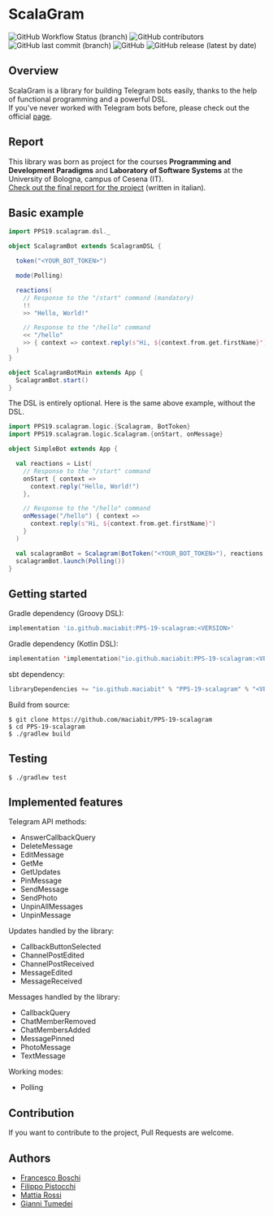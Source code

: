 # ScalaGram

![GitHub Workflow Status (branch)](https://img.shields.io/github/workflow/status/maciabit/PPS-19-scalagram/Scala%20CI%20with%20Gradle/develop)
![GitHub contributors](https://img.shields.io/github/contributors/maciabit/PPS-19-scalagram)
![GitHub last commit (branch)](https://img.shields.io/github/last-commit/maciabit/PPS-19-scalagram/develop)
![GitHub](https://img.shields.io/github/license/maciabit/PPS-19-scalagram)
![GitHub release (latest by date)](https://img.shields.io/github/v/release/maciabit/PPS-19-scalagram)

## Overview

ScalaGram is a library for building Telegram bots easily, thanks to the help of functional programming and a powerful DSL.\
If you've never worked with Telegram bots before, please check out the official [page](https://core.telegram.org/bots).

## Report

This library was born as project for the courses **Programming and Development Paradigms** and **Laboratory of Software Systems** at the University of Bologna, campus of Cesena (IT).\
[Check out the final report for the project](https://github.com/maciabit/PPS-19-scalagram/blob/main/docs/report.md) (written in italian).

## Basic example
``` scala
import PPS19.scalagram.dsl._

object ScalagramBot extends ScalagramDSL {

  token("<YOUR_BOT_TOKEN>")

  mode(Polling)

  reactions(
    // Response to the "/start" command (mandatory)
    !!
    >> "Hello, World!"

    // Response to the "/hello" command
    << "/hello"
    >> { context => context.reply(s"Hi, ${context.from.get.firstName}") }
  )
}

object ScalagramBotMain extends App {
  ScalagramBot.start()
}
```

The DSL is entirely optional. Here is the same above example, without the DSL.

```scala
import PPS19.scalagram.logic.{Scalagram, BotToken}
import PPS19.scalagram.logic.Scalagram.{onStart, onMessage}

object SimpleBot extends App {

  val reactions = List(
    // Response to the "/start" command
    onStart { context =>
      context.reply("Hello, World!")
    },

    // Response to the "/hello" command
    onMessage("/hello") { context =>
      context.reply(s"Hi, ${context.from.get.firstName}")
    }
  )

  val scalagramBot = Scalagram(BotToken("<YOUR_BOT_TOKEN>"), reactions = reactions)
  scalagramBot.launch(Polling())
}
```

## Getting started

Gradle dependency (Groovy DSL):
```groovy
implementation 'io.github.maciabit:PPS-19-scalagram:<VERSION>'
```

Gradle dependency (Kotlin DSL):
```kotlin
implementation 'implementation("io.github.maciabit:PPS-19-scalagram:<VERSION>")'
```

sbt dependency:
```scala
libraryDependencies += "io.github.maciabit" % "PPS-19-scalagram" % "<VERSION>"
```

Build from source:
```
$ git clone https://github.com/maciabit/PPS-19-scalagram
$ cd PPS-19-scalagram
$ ./gradlew build
```

## Testing
```
$ ./gradlew test
```

## Implemented features

Telegram API methods:
- AnswerCallbackQuery
- DeleteMessage
- EditMessage
- GetMe
- GetUpdates
- PinMessage
- SendMessage
- SendPhoto
- UnpinAllMessages
- UnpinMessage

Updates handled by the library:
- CallbackButtonSelected
- ChannelPostEdited
- ChannelPostReceived
- MessageEdited
- MessageReceived

Messages handled by the library:
- CallbackQuery
- ChatMemberRemoved
- ChatMembersAdded
- MessagePinned
- PhotoMessage
- TextMessage

Working modes:
- Polling

## Contribution
If you want to contribute to the project, Pull Requests are welcome.

## Authors
- [Francesco Boschi](https://github.com/FrancescoBoschi)
- [Filippo Pistocchi](https://github.com/pistocchifilippo)
- [Mattia Rossi](https://github.com/maciabit)
- [Gianni Tumedei](https://github.com/gianni-tumedei-studio-unibo)